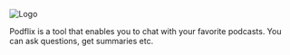 ![Logo](https://raw.githubusercontent.com/ilkersigirci/podflix/main/configs/chainlit/public/logo.png)

Podflix is a tool that enables you to chat with your favorite podcasts.
You can ask questions, get summaries etc.
